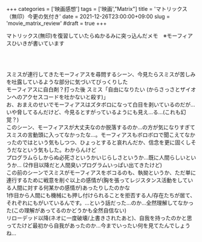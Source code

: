 +++
categories = ['映画感想']
tags = ['映画',"Matrix"]
title = 'マトリックス（無印）今更の気付き'
date = 2021-12-26T23:00:00+09:00
slug = 'movie_matrix_review'
#draft = true
+++

マトリックス(無印)を復習していたらぬかるみに突っ込んだメモ　※モーフィアスひいきが書いています
<!--more-->
<br>
<br>

スミスが連行してきたモーフィアスを尋問するシーン、今見たらスミスが苦しみを吐露しているような部分に気づいてびっくりした
<br>
モーフィアスに自白剤？打った後
スミス「自由になりたい (からさっさとザイオンへのアクセスコードを吐かないと殺す)」
<br>
お、おまえのせいでモーフィアスはズタボロになって白目を剥いているのだが…いや脅してるんだけど、今見るとすがっているようにも見え…る…(これも幻覚？)
<br>
このシーン、モーフィアスが大丈夫なのか脱落するのか…の方が気になりすぎてスミスの言動頭に入ってなかったな…。モーフィアスもボロボロで聞こえてなかったのではという気もしつつ、ひょっとすると哀れんだか、信念を更に固くしそうだなという気もした。わからんけど
<br>
プログラムらしからぬ必死さというかいじらしさというか…既に人間らしいというか…
(2作目以降だと人間臭いプログラムいっぱい出てきたけど)
<br>
この前のシーンでスミスがモーフィアスをボコるのも、執拗というか、ただ単に連行するために戦意を削ぐ以上の感情が(胸を張ってレジスタンス活動をしている人間に対する何某かの感情が)あったりしたのかな
<br>
1作目から人間にも機械にも押し付けられることを拒否する人/存在たちが居て、それぞれにもがいているんです。…という話だった…のか…全然理解してなかった(この理解があってるのかどうかも全然自信ない)
<br>
リローデッド以降(ネオに一度破壊/上書きされたあと)、自我を持ったのかと思ってたけど最初から自我があったのか…今までいったい何を見てたんでしょうね…
<br>